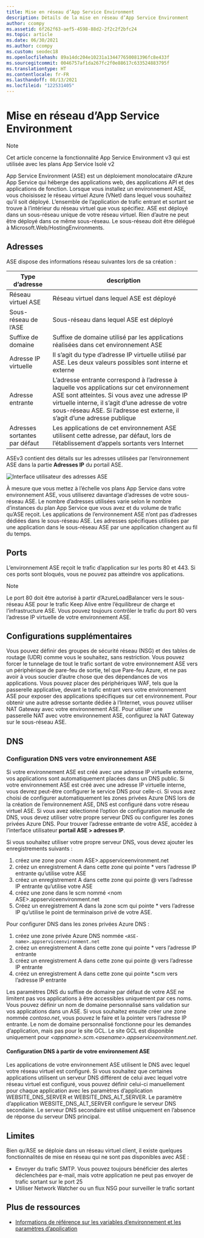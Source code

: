 ```yaml
---
title: Mise en réseau d’App Service Environment
description: Détails de la mise en réseau d’App Service Environment
author: ccompy
ms.assetid: 6f262f63-aef5-4598-88d2-2f2c2f2bfc24
ms.topic: article
ms.date: 06/30/2021
ms.author: ccompy
ms.custom: seodec18
ms.openlocfilehash: 89a14dc204e10231a134477650081396fc8e433f
ms.sourcegitcommit: 0046757af1da267fc2f0e88617c633524883795f
ms.translationtype: HT
ms.contentlocale: fr-FR
ms.lasthandoff: 08/13/2021
ms.locfileid: "122531405"
---
```

# <a name="app-service-environment-networking"></a>Mise en réseau d’App Service Environment

> [!NOTE]
> Cet article concerne la fonctionnalité App Service Environment v3 qui est utilisée avec les plans App Service Isolé v2
> 


App Service Environment (ASE) est un déploiement monolocataire d’Azure App Service qui héberge des applications web, des applications API et des applications de fonction. Lorsque vous installez un environnement ASE, vous choisissez le réseau virtuel Azure (VNet) dans lequel vous souhaitez qu’il soit déployé. L’ensemble de l’application de trafic entrant et sortant se trouve à l’intérieur du réseau virtuel que vous spécifiez. ASE est déployé dans un sous-réseau unique de votre réseau virtuel. Rien d’autre ne peut être déployé dans ce même sous-réseau. Le sous-réseau doit être délégué à Microsoft.Web/HostingEnvironments.

## <a name="addresses"></a>Adresses 

ASE dispose des informations réseau suivantes lors de sa création :

| Type d’adresse | description |
|--------------|-------------|
| Réseau virtuel ASE | Réseau virtuel dans lequel ASE est déployé |
| Sous-réseau de l’ASE | Sous-réseau dans lequel ASE est déployé |
| Suffixe de domaine | Suffixe de domaine utilisé par les applications réalisées dans cet environnement ASE |
| Adresse IP virtuelle | Il s’agit du type d’adresse IP virtuelle utilisé par ASE. Les deux valeurs possibles sont interne et externe |
| Adresse entrante | L’adresse entrante correspond à l’adresse à laquelle vos applications sur cet environnement ASE sont atteintes. Si vous avez une adresse IP virtuelle interne, il s’agit d’une adresse de votre sous-réseau ASE. Si l’adresse est externe, il s’agit d’une adresse publique |
| Adresses sortantes par défaut | Les applications de cet environnement ASE utilisent cette adresse, par défaut, lors de l’établissement d’appels sortants vers Internet |

ASEv3 contient des détails sur les adresses utilisées par l’environnement ASE dans la partie **Adresses IP** du portail ASE.

![Interface utilisateur des adresses ASE](./media/networking/networking-ip-addresses.png)

À mesure que vous mettez à l’échelle vos plans App Service dans votre environnement ASE, vous utiliserez davantage d’adresses de votre sous-réseau ASE. Le nombre d’adresses utilisées varie selon le nombre d’instances du plan App Service que vous avez et du volume de trafic qu’ASE reçoit. Les applications de l’environnement ASE n’ont pas d’adresses dédiées dans le sous-réseau ASE. Les adresses spécifiques utilisées par une application dans le sous-réseau ASE par une application changent au fil du temps.

## <a name="ports"></a>Ports

L’environnement ASE reçoit le trafic d’application sur les ports 80 et 443. Si ces ports sont bloqués, vous ne pouvez pas atteindre vos applications. 

> [!NOTE]
> Le port 80 doit être autorisé à partir d’AzureLoadBalancer vers le sous-réseau ASE pour le trafic Keep Alive entre l’équilibreur de charge et l’infrastructure ASE. Vous pouvez toujours contrôler le trafic du port 80 vers l’adresse IP virtuelle de votre environnement ASE.
> 

## <a name="extra-configurations"></a>Configurations supplémentaires

Vous pouvez définir des groupes de sécurité réseau (NSG) et des tables de routage (UDR) comme vous le souhaitez, sans restriction. Vous pouvez forcer le tunnelage de tout le trafic sortant de votre environnement ASE vers un périphérique de pare-feu de sortie, tel que Pare-feu Azure, et ne pas avoir à vous soucier d’autre chose que des dépendances de vos applications. Vous pouvez placer des périphériques WAF, tels que la passerelle applicative, devant le trafic entrant vers votre environnement ASE pour exposer des applications spécifiques sur cet environnement. Pour obtenir une autre adresse sortante dédiée à l’Internet, vous pouvez utiliser NAT Gateway avec votre environnement ASE. Pour utiliser une passerelle NAT avec votre environnement ASE, configurez la NAT Gateway sur le sous-réseau ASE. 

## <a name="dns"></a>DNS

### <a name="dns-configuration-to-your-ase"></a>Configuration DNS vers votre environnement ASE

Si votre environnement ASE est créé avec une adresse IP virtuelle externe, vos applications sont automatiquement placées dans un DNS public. Si votre environnement ASE est créé avec une adresse IP virtuelle interne, vous devrez peut-être configurer le service DNS pour celle-ci. Si vous avez choisi de configurer automatiquement les zones privées Azure DNS lors de la création de l’environnement ASE, DNS est configuré dans votre réseau virtuel ASE. Si vous avez sélectionné l’option de configuration manuelle de DNS, vous devez utiliser votre propre serveur DNS ou configurer les zones privées Azure DNS. Pour trouver l’adresse entrante de votre ASE, accédez à l’interface utilisateur **portail ASE > adresses IP**. 

Si vous souhaitez utiliser votre propre serveur DNS, vous devez ajouter les enregistrements suivants :

1. créez une zone pour &lt;nom ASE&gt;.appserviceenvironment.net
1. créez un enregistrement A dans cette zone qui pointe * vers l’adresse IP entrante qu’utilise votre ASE
1. créez un enregistrement A dans cette zone qui pointe @ vers l’adresse IP entrante qu’utilise votre ASE
1. créez une zone dans le scm nommé &lt;nom ASE&gt;.appserviceenvironment.net
1. Créez un enregistrement A dans la zone scm qui pointe * vers l’adresse IP qu’utilise le point de terminaison privé de votre ASE.

Pour configurer DNS dans les zones privées Azure DNS :

1. créez une zone privée Azure DNS nommée `<ASE-name>.appserviceenvironment.net`
1. créez un enregistrement A dans cette zone qui pointe * vers l’adresse IP entrante
1. créez un enregistrement A dans cette zone qui pointe @ vers l’adresse IP entrante
1. créez un enregistrement A dans cette zone qui pointe *.scm vers l’adresse IP entrante

Les paramètres DNS du suffixe de domaine par défaut de votre ASE ne limitent pas vos applications à être accessibles uniquement par ces noms. Vous pouvez définir un nom de domaine personnalisé sans validation sur vos applications dans un ASE. Si vous souhaitez ensuite créer une zone nommée *contoso.net*, vous pouvez le faire et la pointer vers l’adresse IP entrante. Le nom de domaine personnalisé fonctionne pour les demandes d’application, mais pas pour le site GCL. Le site GCL est disponible uniquement pour *&lt;appname&gt;.scm.&lt;asename&gt;.appserviceenvironment.net*. 

#### <a name="dns-configuration-from-your-ase"></a>Configuration DNS à partir de votre environnement ASE

Les applications de votre environnement ASE utilisent le DNS avec lequel votre réseau virtuel est configuré. Si vous souhaitez que certaines applications utilisent un serveur DNS différent de celui avec lequel votre réseau virtuel est configuré, vous pouvez définir celui-ci manuellement pour chaque application avec les paramètres d’application WEBSITE_DNS_SERVER et WEBSITE_DNS_ALT_SERVER. Le paramètre d’application WEBSITE_DNS_ALT_SERVER configure le serveur DNS secondaire. Le serveur DNS secondaire est utilisé uniquement en l’absence de réponse du serveur DNS principal. 

## <a name="limitations"></a>Limites

Bien qu’ASE se déploie dans un réseau virtuel client, il existe quelques fonctionnalités de mise en réseau qui ne sont pas disponibles avec ASE : 

* Envoyer du trafic SMTP. Vous pouvez toujours bénéficier des alertes déclenchées par e-mail, mais votre application ne peut pas envoyer de trafic sortant sur le port 25
* Utiliser Network Watcher ou un flux NSG pour surveiller le trafic sortant

## <a name="more-resources"></a>Plus de ressources

- [Informations de référence sur les variables d’environnement et les paramètres d’application](../reference-app-settings.md)